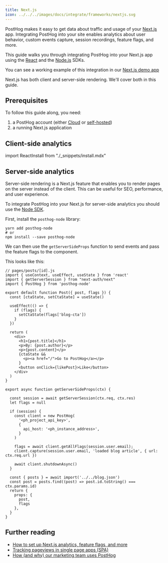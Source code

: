 ```yaml
---
title: Next.js
icon: ../../../images/docs/integrate/frameworks/nextjs.svg
---
```


PostHog makes it easy to get data about traffic and usage of your [Next.js](https://nextjs.org/) app. Integrating PostHog into your site enables analytics about user behavior, custom events capture, session recordings, feature flags, and more.

This guide walks you through integrating PostHog into your Next.js app using the [React](/docs/sdks/react) and the [Node.js](/docs/sdks/node) SDKs.

You can see a working example of this integration in our [Next.js demo app](https://github.com/PostHog/posthog-js/tree/master/playground/nextjs)

Next.js has both client and server-side rendering. We'll cover both in this guide.

## Prerequisites

To follow this guide along, you need:

1. a PostHog account (either [Cloud](/docs/getting-started/cloud) or [self-hosted](/docs/self-host))
2. a running Next.js application

## Client-side analytics

import ReactInstall from "./\_snippets/install.mdx"

<ReactInstall />


## Server-side analytics

Server-side rendering is a Next.js feature that enables you to render pages on the server instead of the client. This can be useful for SEO, performance, and user experience.

To integrate PostHog into your Next.js for server-side analytics you should use the [Node SDK](/docs/sdks/node).

First, install the `posthog-node` library:

```shell
yarn add posthog-node
# or
npm install --save posthog-node
```

We can then use the `getServerSideProps` function to send events and pass the feature flags to the component.

This looks like this:

```react
// pages/posts/[id].js
import { useContext, useEffect, useState } from 'react'
import { getServerSession } from "next-auth/next"
import { PostHog } from 'posthog-node'

export default function Post({ post, flags }) {
  const [ctaState, setCtaState] = useState()

  useEffect(() => {
    if (flags) {
      setCtaState(flags['blog-cta'])
    }
  })

  return (
    <div>
      <h1>{post.title}</h1>
      <p>By: {post.author}</p>
      <p>{post.content}</p>
      {ctaState &&
        <p><a href="/">Go to PostHog</a></p>
      }
      <button onClick={likePost}>Like</button>
    </div>
  )
}

export async function getServerSideProps(ctx) {

  const session = await getServerSession(ctx.req, ctx.res)
  let flags = null

  if (session) {
    const client = new PostHog(
      '<ph_project_api_key>',
      {
        api_host: '<ph_instance_address>',
      }
    )

    flags = await client.getAllFlags(session.user.email);
    client.capture(session.user.email, 'loaded blog article', { url: ctx.req.url })

    await client.shutdownAsync()
  }

  const { posts } = await import('../../blog.json')
  const post = posts.find((post) => post.id.toString() === ctx.params.id)
  return {
    props: {
      post,
      flags
    },
  }
}
```

## Further reading

- [How to set up Next.js analytics, feature flags, and more](/tutorials/nextjs-analytics)
- [Tracking pageviews in single page apps (SPA)](/tutorials/spa)
- [How (and why) our marketing team uses PostHog](/blog/posthog-marketing)
